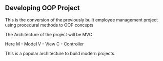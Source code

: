 ## Developing OOP Project

This is the conversion of the previously built employee management project using procedural methods to OOP concepts

The Architecture of the project will be MVC

Here
M - Model
V - View
C - Controller

This is a popular architecture to build modern projects.
